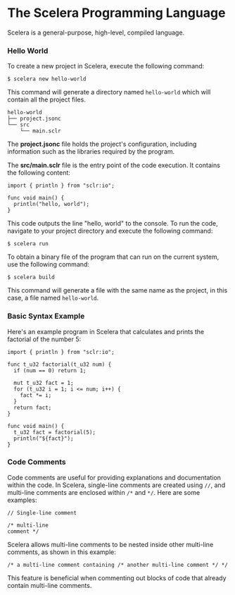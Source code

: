 # The Scelera Programming Language

Scelera is a general-purpose, high-level, compiled language.

### Hello World

To create a new project in Scelera, execute the following command:
```
$ scelera new hello-world
```

This command will generate a directory named `hello-world` which will contain all the project files.
```
hello-world
├── project.jsonc
└── src
    └── main.sclr
```

The **project.jsonc** file holds the project's configuration, including information such as the libraries required by the program.

The **src/main.sclr** file is the entry point of the code execution. It contains the following content:
```
import { println } from "sclr:io";

func void main() {
  println("hello, world");
}
```

This code outputs the line "hello, world" to the console. To run the code, navigate to your project directory and execute the following command:
```
$ scelera run
```

To obtain a binary file of the program that can run on the current system, use the following command:
```
$ scelera build
```
This command will generate a file with the same name as the project, in this case, a file named `hello-world`.

### Basic Syntax Example

Here's an example program in Scelera that calculates and prints the factorial of the number 5:
```
import { println } from "sclr:io";

func t_u32 factorial(t_u32 num) {
  if (num == 0) return 1;

  mut t_u32 fact = 1;
  for (t_u32 i = 1; i <= num; i++) {
    fact *= i;
  }
  return fact;
}

func void main() {
  t_u32 fact = factorial(5);
  println("${fact}");
}
```

### Code Comments

Code comments are useful for providing explanations and documentation within the code. In Scelera, single-line comments are created using `//`, and multi-line comments are enclosed within `/*` and `*/`. Here are some examples:
```
// Single-line comment

/* multi-line
comment */
```
Scelera allows multi-line comments to be nested inside other multi-line comments, as shown in this example:
```
/* a multi-line comment containing /* another multi-line comment */ */
```
This feature is beneficial when commenting out blocks of code that already contain multi-line comments.

